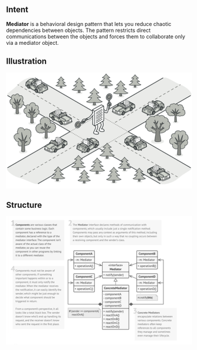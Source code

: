 ## Intent
**Mediator** is a behavioral design pattern that lets you reduce chaotic dependencies between objects. The pattern restricts direct communications between the objects and forces them to collaborate only via a mediator object.

## Illustration
![Illustration](illustration.png)

## Structure
![Source code structure](structure.png)
